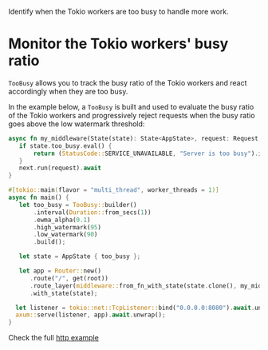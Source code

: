 Identify when the Tokio workers are too busy to handle more work.

# Monitor the Tokio workers' busy ratio
`TooBusy` allows you to track the busy ratio of the Tokio workers and react accordingly
when they are too busy.

In the example below, a `TooBusy` is built and used to evaluate the busy ratio of the Tokio workers 
and progressively reject requests when the busy ratio goes above the low watermark threshold:

```rust
async fn my_middleware(State(state): State<AppState>, request: Request, next: Next) -> Response {
   if state.too_busy.eval() {
       return (StatusCode::SERVICE_UNAVAILABLE, "Server is too busy").into_response();
   }
   next.run(request).await
}

#[tokio::main(flavor = "multi_thread", worker_threads = 1)]
async fn main() {
   let too_busy = TooBusy::builder()
       .interval(Duration::from_secs(1))
       .ewma_alpha(0.1)
       .high_watermark(95)
       .low_watermark(90)
       .build();

   let state = AppState { too_busy };

   let app = Router::new()
      .route("/", get(root))
      .route_layer(middleware::from_fn_with_state(state.clone(), my_middleware))
      .with_state(state);

  let listener = tokio::net::TcpListener::bind("0.0.0.0:8080").await.unwrap();
  axum::serve(listener, app).await.unwrap();
}
 ```

Check the full [http example](./examples/http_server.rs)